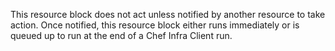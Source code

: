 This resource block does not act unless notified by another resource to
take action. Once notified, this resource block either runs immediately
or is queued up to run at the end of a Chef Infra Client run.
